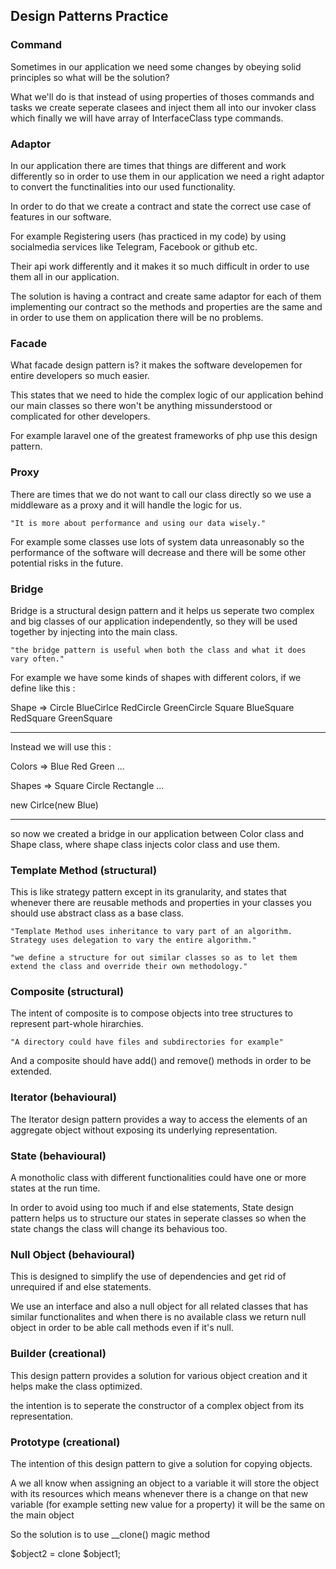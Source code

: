 ## Design Patterns Practice

### Command

Sometimes in our application we need some changes by obeying solid principles so what will be the solution?

What we'll do is that instead of using properties of thoses commands and tasks we create seperate clasees and inject them all into our invoker class which finally we will have array of InterfaceClass type commands.

### Adaptor

In our application there are times that things are different and work differently so in order to use them in our application we need a right adaptor to convert the functinalities into our used functionality.

In order to do that we create a contract and state the correct use case of features in our software.

For example Registering users (has practiced in my code) by using socialmedia services like Telegram, Facebook or github etc.

Their api work differently and it makes it so much difficult in order to use them all in our application.

The solution is having a contract and create same adaptor for each of them implementing our contract so the methods and properties are the same and in order to use them on application there will be no problems.

### Facade

What facade design pattern is? it makes the software developemen for entire developers so much easier.

This states that we need to hide the complex logic of our application behind our main classes so there won't be anything missunderstood or complicated for other developers.

For example laravel one of the greatest frameworks of php use this design pattern.

### Proxy

There are times that we do not want to call our class directly so we use a middleware as a proxy and it will handle the logic for us.

    "It is more about performance and using our data wisely."

For example some classes use lots of system data unreasonably so the performance of the software will decrease and there will be some other potential risks in the future.

### Bridge

Bridge is a structural design pattern and it helps us seperate two complex and big classes of our application independently, so they will be used together by injecting into the main class.

    "the bridge pattern is useful when both the class and what it does vary often."

For example we have some kinds of shapes with different colors, if we define like this :

Shape => Circle BlueCirlce RedCircle GreenCircle
Square BlueSquare RedSquare GreenSquare

---

Instead we will use this :

Colors => Blue Red Green ...

Shapes => Square Circle Rectangle ...

new Cirlce(new Blue)

---

so now we created a bridge in our application between Color class and Shape class, where shape class injects color class and use them.

### Template Method (structural)

This is like strategy pattern except in its granularity, and states that whenever there are reusable methods and properties in your classes you should use abstract class as a base class.

    "Template Method uses inheritance to vary part of an algorithm. Strategy uses delegation to vary the entire algorithm."

    "we define a structure for out similar classes so as to let them extend the class and override their own methodology."

### Composite (structural)

The intent of composite is to compose objects into tree structures to represent part-whole hirarchies.

    "A directory could have files and subdirectories for example"

And a composite should have add() and remove() methods in order to be extended.

### Iterator (behavioural)

The Iterator design pattern provides a way to access the elements of an aggregate object without exposing its underlying representation.

### State (behavioural)

A monotholic class with different functionalities could have one or more states at the run time.

In order to avoid using too much if and else statements, State design pattern helps us to structure our states in seperate classes so when the state changs the class will change its behavious too.

### Null Object (behavioural)

This is designed to simplify the use of dependencies and get rid of unrequired if and else statements.

We use an interface and also a null object for all related classes that has similar functionalites and when there is no available class we return null object in order to be able call methods even if it's null.

### Builder (creational)

This design pattern provides a solution for various object creation and it helps make the class optimized.

the intention is to seperate the constructor of a complex object from its representation.

### Prototype (creational)

The intention of this design pattern to give a solution for copying objects.

A we all know when assigning an object to a variable it will store the object with its resources which means whenever there is a change on that new variable (for example setting new value for a property) it will be the same on the main object

So the solution is to use __clone() magic method 

$object2 = clone $object1;